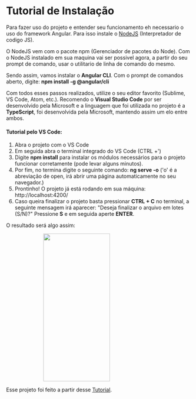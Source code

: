 ﻿<h1>Tutorial de Instalação</h1>

Para fazer uso do projeto e entender seu funcionamento eh necessario o uso do framework Angular. Para isso instale o [NodeJS](https://nodejs.org/en/download/) (Interpretador de codigo JS).

O NodeJS vem com o pacote npm (Gerenciador de pacotes do Node). Com o NodeJS instalado em sua maquina vai ser possivel agora, a partir do seu prompt de comando, usar o utilitario de linha de comando do mesmo.
  
Sendo assim, vamos instalar o **Angular CLI**. Com o prompt de comandos aberto, digite: **npm install -g @angular/cli**

Com todos esses passos realizados, utilize o seu editor favorito (Sublime, VS Code, Atom, etc.). Recomendo o **Visual Studio Code** por ser desenvolvido pela Microsoft e a linguagem que foi utilizada no projeto é a **TypeScript**, foi desenvolvida pela Microsoft, mantendo assim um elo entre ambos. 

<h4>Tutorial pelo VS Code:</h4>

1. Abra o projeto com o VS Code
2. Em seguida abra o terminal integrado do VS Code (CTRL +')
3. Digite **npm install** para instalar os módulos necessários para o projeto funcionar corretamente (pode levar alguns minutos).
4. Por fim, no termina digite o seguinte comando: **ng serve -o** ('o' é a abreviação de open, irá abrir uma página automaticamente no seu navegador.)
5. Prontinho! O projeto já está rodando em sua máquina: http://localhost:4200/
6. Caso queira finalizar o projeto basta pressionar **CTRL + C** no terminal, a seguinte mensagem irá aparecer: "Deseja finalizar o arquivo em lotes (S/N)?" Pressione **S** e em seguida aperte **ENTER**.

<p>O resultado será algo assim:</p>
<img src="https://github.com/nefestor/treinamento-web/blob/master/TypeScript/Atividade2/todo-list/resultado.jpg" style="max-width:100%; display: block; margin-left: auto; margin-right: auto; width: 60%; height: 400px;"/>


Esse projeto foi feito a partir desse [Tutorial](https://github.com/ng-girls/todo-list-tutorial-portuguese/blob/master/SUMMARY.md).